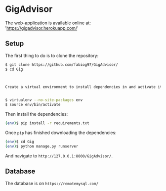 # GigAdvisor
The web-application is available online at: 'https://gigadvisor.herokuapp.com/'


## Setup

The first thing to do is to clone the repository:

```sh
$ git clone https://github.com/fabiog97/GigAdvisor/
$ cd Gig



Create a virtual environment to install dependencies in and activate it:


$ virtualenv --no-site-packages env
$ source env/bin/activate
```

Then install the dependencies:

```sh
(env)$ pip install -r requirements.txt
```

Once `pip` has finished downloading the dependencies:
```sh
(env)$ cd Gig
(env)$ python manage.py runserver
```
And navigate to `http://127.0.0.1:8000/GigAdvisor/`.

## Database
The database is on `https://remotemysql.com/`




